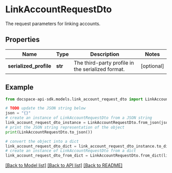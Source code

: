 # LinkAccountRequestDto
The request parameters for linking accounts.

## Properties

Name | Type | Description | Notes
------------ | ------------- | ------------- | -------------
**serialized_profile** | **str** | The third-party profile in the serialized format. | [optional] 

## Example

```python
from docspace-api-sdk.models.link_account_request_dto import LinkAccountRequestDto

# TODO update the JSON string below
json = "{}"
# create an instance of LinkAccountRequestDto from a JSON string
link_account_request_dto_instance = LinkAccountRequestDto.from_json(json)
# print the JSON string representation of the object
print(LinkAccountRequestDto.to_json())

# convert the object into a dict
link_account_request_dto_dict = link_account_request_dto_instance.to_dict()
# create an instance of LinkAccountRequestDto from a dict
link_account_request_dto_from_dict = LinkAccountRequestDto.from_dict(link_account_request_dto_dict)
```
[[Back to Model list]](../README.md#documentation-for-models) [[Back to API list]](../README.md#documentation-for-api-endpoints) [[Back to README]](../README.md)


